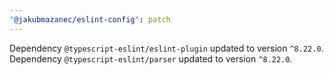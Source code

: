 ```yaml
---
'@jakubmazanec/eslint-config': patch
---
```

Dependency `@typescript-eslint/eslint-plugin` updated to version `^8.22.0`. Dependency `@typescript-eslint/parser` updated to version `^8.22.0`.
